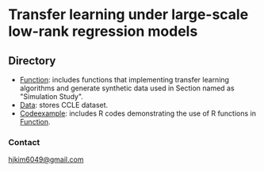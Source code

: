 # Transfer learning under large-scale low-rank regression models

## Directory
- [Function](https://github.com/hjkim1001/TransNR/tree/main/Function): includes functions that implementing transfer learning algorithms and generate synthetic data used in Section named as "Simulation Study".
- [Data](https://github.com/hjkim1001/TransNR/tree/main/Data): stores CCLE dataset.
- [Codeexample](https://github.com/hjkim1001/TransNR/tree/main/Codeexample): includes R codes demonstrating the use of R functions in [Function](https://github.com/hjkim1001/TransNR/tree/main/Function).

### Contact
hjkim6049@gmail.com
